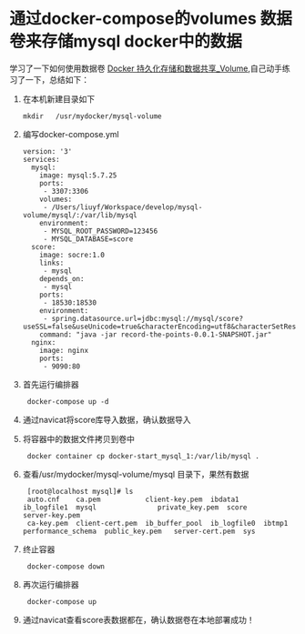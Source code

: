 # 通过docker-compose的volumes 数据卷来存储mysql docker中的数据

学习了一下如何使用数据卷 [Docker 持久化存储和数据共享_Volume](https://my.oschina.net/665544/blog/1933032),自己动手练习了一下，总结如下：

1.  在本机新建目录如下
	
		mkdir 	/usr/mydocker/mysql-volume
	

2.  编写docker-compose.yml

		version: '3'
		services:
		  mysql:
		    image: mysql:5.7.25
		    ports:
		     - 3307:3306
		    volumes:
		     - /Users/liuyf/Workspace/develop/mysql-volume/mysql/:/var/lib/mysql
		    environment:
		     - MYSQL_ROOT_PASSWORD=123456
		     - MYSQL_DATABASE=score
		  score:
		    image: socre:1.0
		    links:
		     - mysql
		    depends_on:
		     - mysql
		    ports:
		     - 18530:18530
		    environment:
		     - spring.datasource.url=jdbc:mysql://mysql/score?useSSL=false&useUnicode=true&characterEncoding=utf8&characterSetResults=utf8&autoReconnect=true&failOverReadOnly=false
		    command: "java -jar record-the-points-0.0.1-SNAPSHOT.jar"
		  nginx:
		    image: nginx
		    ports:
		     - 9090:80
		     		     


3. 首先运行编排器

		docker-compose up -d
		
		
5. 通过navicat将score库导入数据，确认数据导入

4. 将容器中的数据文件拷贝到卷中

        docker container cp docker-start_mysql_1:/var/lib/mysql .
		
4. 查看/usr/mydocker/mysql-volume/mysql 目录下，果然有数据

		[root@localhost mysql]# ls
		auto.cnf    ca.pem           client-key.pem  ibdata1      ib_logfile1  mysql               private_key.pem  score            server-key.pem
		ca-key.pem  client-cert.pem  ib_buffer_pool  ib_logfile0  ibtmp1       performance_schema  public_key.pem   server-cert.pem  sys

6. 终止容器
	
		docker-compose down
		
7. 再次运行编排器
		
		docker-compose up
		
8. 通过navicat查看score表数据都在，确认数据卷在本地部署成功！
		
		